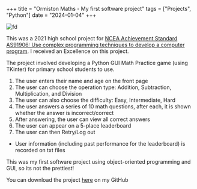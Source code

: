 +++
title = "Ormiston Maths - My first software project"
tags = ["Projects", "Python"]
date = "2024-01-04"
+++

![fd](/img/OrmistonMathsPreview.gif)

This was a 2021 high school project for [NCEA Achievement Standard AS91906: Use complex programming techniques to develop a computer program](https://www.nzqa.govt.nz/nqfdocs/ncea-resource/achievements/2019/as91906.pdf). I received an Excellence on this project.

The project involved developing a Python GUI Math Practice game (using TKinter) for primary school students to use.

  1. The user enters their name and age on the front page
  2. The user can choose the operation type: Addition, Subtraction, Multiplication, and Division
  3. The user can also choose the difficulty: Easy, Intermediate, Hard
  4. The user answers a series of 10 math questions, after each, it is shown whether the answer is incorrect/correct
  5. After answering, the user can view all correct answers
  6. The user can appear on a 5-place leaderboard
  7. The user can then Retry/Log out

- User information (including past performance for the leaderboard) is recorded on txt files

This was my first software project using object-oriented programming and GUI, so its  not the prettiest!

You can download the project [here](https://github.com/FranTheCaveman/Ormiston-Maths-2021-Old-Project-) on my GitHub
